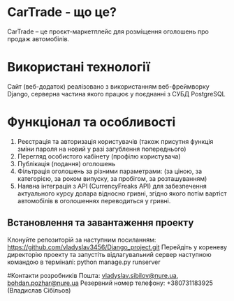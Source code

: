 # CarTrade - що це?
CarTrade – це проєкт-маркетплейс для розміщення оголошень про продаж автомобілів.

# Використані технології
Сайт (веб-додаток) реалізовано з використанням веб-фреймворку Django, серверна частина якого працює у поєднанні з СУБД PostgreSQL

# Функціонал та особливості
1) Реєстрація та авторизація користувачів (також присутня функція зміни пароля на новий у разі загублення попереднього)
2) Перегляд особистого кабінету (профілю користувача)
3) Публікація (подання) оголошень
4) Фільтрація оголошень за різними параметрами: (за ціною, за категорією, за роком випуску, за пробігом, за розташуванням)
5) Наявна інтеграція з API (CurrencyFreaks API) для забезпечення актуального курсу долара відносно гривні, згідно якого потім вартіст автомобілів в оголошеннях переводиться у гривні.

## Встановлення та завантаження проекту
Клонуйте репозиторій за наступним посиланням: https://github.com/vladyslav3456/Django_project.git
Перейдіть у кореневу директорію проекту та запустіть відлагувальний сервер наступною командою в терміналі: python manage.py runserver

#Контакти розробників
Пошта: vladyslav.sibilov@nure.ua, bohdan.pozhar@nure.ua
Резервний номер телефону: +380731183925 (Владислав Сібільов)
